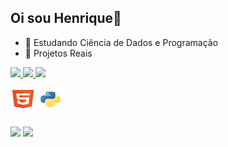 ## Oi sou Henrique👋

- 🌱 Estudando Ciência de Dados e Programação
- 👯 Projetos Reais


<div>
<a href="https://beacons.ai/17-henrique-aguiar">
<img height="180em" src="https://github-readme-stats.vercel.app/api?username=17-henrique-aguiar&theme=jolly&show_icons=true&hide_border=true&count_private=true">

<img height="180em" src="https://github-readme-streak-stats.herokuapp.com/?user=17-henrique-aguiar&theme=jolly&hide_border=true">
<img height="180em" src="https://github-readme-stats.vercel.app/api/top-langs/?username=17-henrique-aguiar&theme=jolly&show_icons=true&hide_border=true&layout=compact"/>

<!-- 
temas: nord, gotham 1x, jolly 1x, maroongold 1x, blueberry, outrun 1x, react, omni, midnight purple 1x, vision friendly dark, algolia, nightowl, monokai, cobalt, tokyo night, merko, radical 2x, yeblu, graywhite, chartreuse dark, great gatsby, blue-green, prussian, high contrast, sythwave, dark
-->

</a>
</div>

<div style="display: inline_block"><br>
<img align="center" alt="teste-HTML" height="30" width="40" src="https://raw.githubusercontent.com/devicons/devicon/master/icons/html5/html5-original.svg">
<img align="center" alt="teste-Python" height="30" width="40" src="https://raw.githubusercontent.com/devicons/devicon/master/icons/python/python-original.svg">
</div>

##
<div>
<a href="henriquetex7226@gmail.com"><img src="https://img.shields.io/badge/-Gmail-%23333333?style=for-the-badge&logo=gmail&logoColor=white" target="_blank"></a>   
<a href="https://www.linkedin.com/in/henrique-aguiar-4a2660352/" target="_blank"><img src="https://img.shields.io/badge/-LinkedIn-%230077B5?style=for-the-badge&logo=linkedin&logoColor=white" target="_blank"></a>    
</div>





<!--
"https://github-readme-stats.vercel.app/api/top-langs/?username=17-henrique-aguiar&theme=gruvbox&show_icons=true&hide_border=true&layout=compact"/

<a href="    " target="_blank"><img src="https://img.shields.io/badge/YouTube-FF0000?style=for-the-badge&logo=youtube&logoColor=white" target="_blank"></a>  YOUTUBE
<a href="    " target="_blank"><img src="https://img.shields.io/badge/-Instagram-%23E4405F?style=for-the-badge&logo=instagram&logoColor=white" target="_blank"></a>    INSTA
<a href="         " target="_blank"><img src="https://img.shields.io/badge/Twitch-9146FF?style=for-the-badge&logo=twitch&logoColor=white" target="_blank"></a>    TWITCH
<a href="            " target="_blank"><img src="https://img.shields.io/badge/Discord-7289DA?style=for-the-badge&logo=discord&logoColor=white" target="_blank"></a>     DISCORD
<a href="               "><img src="https://img.shields.io/badge/-Gmail-%23333333?style=for-the-badge&logo=gmail&logoColor=white" target="_blank"></a>             GMAIL
<a href="             " target="_blank"><img src="https://img.shields.io/badge/-LinkedIn-%230077B5?style=for-the-badge&logo=linkedin&logoColor=white" target="_blank"></a>    LINKEDIN
</div>

<img align="center" alt="teste-Js" height="30" width="40" src="https://raw.githubusercontent.com/devicons/devicon/master/icons/javascript/javascript-plain.svg"> JavaScript
<img align="center" alt="teste-Csharp" height="30" width="40" src="https://raw.githubusercontent.com/devicons/devicon/master/icons/csharp/csharp-original.svg"> C#
<img align="center" alt="teste-React" height="30" width="40" src="https://raw.githubusercontent.com/devicons/devicon/master/icons/react/react-original.svg"> React
<img align="center" alt="teste-Ts" height="30" width="40" src="https://raw.githubusercontent.com/devicons/devicon/master/icons/typescript/typescript-plain.svg"> TS
<img align="center" alt="teste-CSS" height="30" width="40" src="https://raw.githubusercontent.com/devicons/devicon/master/icons/css3/css3-original.svg"&gt;  CSS

